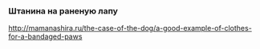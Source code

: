 ### Штанина на раненую лапу

<http://mamanashira.ru/the-case-of-the-dog/a-good-example-of-clothes-for-a-bandaged-paws>
